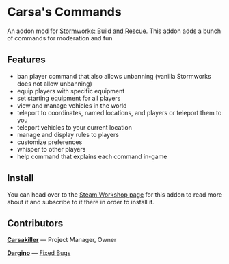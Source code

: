# Carsa's Commands
An addon mod for [Stormworks: Build and Rescue](https://store.steampowered.com/app/573090/Stormworks_Build_and_Rescue/). This addon adds a bunch of commands for moderation and fun

## Features
- ban player command that also allows unbanning (vanilla Stormworks does not allow unbanning)
- equip players with specific equipment
- set starting equipment for all players
- view and manage vehicles in the world
- teleport to coordinates, named locations, and players or teleport them to you
- teleport vehicles to your current location
- manage and display rules to players
- customize preferences
- whisper to other players
- help command that explains each command in-game

## Install
You can head over to the [Steam Workshop page](https://steamcommunity.com/sharedfiles/filedetails/?id=2356110139) for this addon to read more about it and subscribe to it there in order to install it.

## Contributors
[**Carsakiller**](https://github.com/carsakiller) — Project Manager, Owner
  
[**Dargino**](https://github.com/Dargino) — [Fixed Bugs](https://github.com/carsakiller/Carsas-Commands/pull/10)
